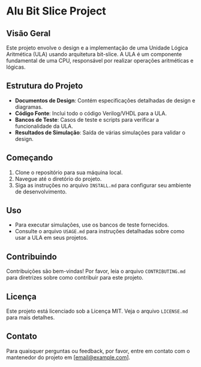# Alu Bit Slice Project

## Visão Geral
Este projeto envolve o design e a implementação de uma Unidade Lógica Aritmética (ULA) usando arquitetura bit-slice. A ULA é um componente fundamental de uma CPU, responsável por realizar operações aritméticas e lógicas.

## Estrutura do Projeto
- **Documentos de Design**: Contém especificações detalhadas de design e diagramas.
- **Código Fonte**: Inclui todo o código Verilog/VHDL para a ULA.
- **Bancos de Teste**: Casos de teste e scripts para verificar a funcionalidade da ULA.
- **Resultados de Simulação**: Saída de várias simulações para validar o design.

## Começando
1. Clone o repositório para sua máquina local.
2. Navegue até o diretório do projeto.
3. Siga as instruções no arquivo `INSTALL.md` para configurar seu ambiente de desenvolvimento.

## Uso
- Para executar simulações, use os bancos de teste fornecidos.
- Consulte o arquivo `USAGE.md` para instruções detalhadas sobre como usar a ULA em seus projetos.

## Contribuindo
Contribuições são bem-vindas! Por favor, leia o arquivo `CONTRIBUTING.md` para diretrizes sobre como contribuir para este projeto.

## Licença
Este projeto está licenciado sob a Licença MIT. Veja o arquivo `LICENSE.md` para mais detalhes.

## Contato
Para quaisquer perguntas ou feedback, por favor, entre em contato com o mantenedor do projeto em [email@example.com].
